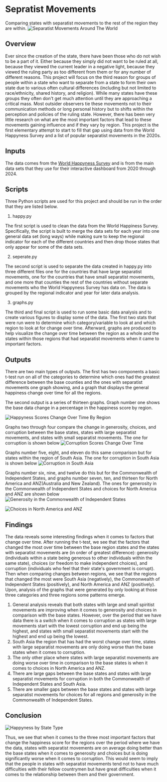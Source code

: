 # Sepratist Movements
Comparing states with separatist movements to the rest of the region they are within.
![Separatist Movements Around The World](https://github.com/KylerDDeshpande/SuperVsSepratist/blob/main/Other/Separatist_Movements_Around_The_World.png)

## Overview
Ever since the creation of the state, there have been those who do not wish to be a part of it. Either because they simply did not want to be ruled at all, because they viewed the current leader in a negative light, because they viewed the ruling party as too different from them or for any number of different reasons. This project will focus on the third reason for groups of people within a state who want to separate from a state to form their own state due to various often cultural differences (including but not limited to race/ethnicity, shared history, and religion). While many states have these groups they often don't get much attention until they are approaching a critical mass. Most outsider observers tie these movements not to their communication methods or long personal history but to shifts within the perception and policies of the ruling state. However, there has been very little research on what are the most important factors that lead to these movements gaining influence and if they vary by region. This project is the first elementary attempt to start to fill that gap using data from the World Happyness Survey and a list of popular separatist movements in the 2020s.

## Inputs
The data comes from the [World Happyness Survey](https://worldhappiness.report/data/) and is from the main data sets that they use for their interactive dashboard from 2020 through 2024. 

## Scripts
Three Python scripts are used for this project and should be run in the order that they are listed below.

1. happy.py

The first script is used to clean the data from the World Happiness Survey. Specifically, the script is built to merge the data sets for each year into one general data set (long ways) while making sure to keep the regional indicator for each of the different countries and then drop those states that only appear for some of the data sets.

2. seperate.py

The second script is used to separate the data created in happy.py into three different files one for the countries that have large separatist movements, one for the countries that have small separatist movements, and one more that counties the rest of the countries without separate movements who the World Happyness Survey has data on. The data is grouped by the regional indicator and year for later data analysis.

3. graphs.py

The third and final script is used to run some basic data analysis and to create various figures to display some of the data. The first two stats that were run were to determine which category/variable to look at and which region to look at for change over time. Afterward, graphs are produced to help visualize the change over time between the region as a whole and the states within those regions that had separatist movements when it came to important factors.

## Outputs
There are two main types of outputs. The first has two components a basic t-test run on all of the categories to determine which ones had the greatest difference between the base counties and the ones with separatist movements one graph showing, and a graph that displays the general happiness change over time for all the regions.

The second output is a series of thirteen graphs. Graph number one shows the base data change in a percentage in the happiness score by region.

![Happyness Scores Change Over Time By Region](https://github.com/KylerDDeshpande/SuperVsSepratist/blob/main/happyness_by_region.png)

Graphs two through four compare the change in generosity, choices, and corruption between the base states, states with large separatist movements, and states with small separatist movements.
The one for corruption is shown below ![Corruption Scores Change Over Time](https://github.com/KylerDDeshpande/SuperVsSepratist/blob/main/corruption_by_type.png)
 
Graphs number five, eight, and eleven do this same comparison but for states within the region of South Asia.
 The one for corruption in South Asia is shown below
![Corruption in South Asia](https://github.com/KylerDDeshpande/SuperVsSepratist/blob/main/corruption_in_South_Asia.png)
 
Graphs number six, nine, and twelve do this but for the Commonwealth of Independent States, and graphs number seven, ten, and thirteen for North America and ANZ(Australia and New Zealand).
The ones for generosity in the Commonwealth of Independent States and choices for North America and ANZ are shown below
![Generosity in the Commonwealth of Independent States](https://github.com/KylerDDeshpande/SuperVsSepratist/blob/main/generosity_in_Commonwealth_of_Independent_States.png)

![Choices in North America and ANZ](https://github.com/KylerDDeshpande/SuperVsSepratist/blob/main/choices_in_North_America_and_ANZ.png)

## Findings
The data reveals some interesting findings when it comes to factors that change over time. After running the t-test, we see that the factors that changed the most over time between the base region states and the states with separatist movements are (in order of greatest difference): generosity (individuals within a state being generous to other individuals within the same state), choices (or freedom to make independent choices), and corruption (individuals who feel that their state's government is corrupt). Then when comparing changes between regions, we see that the regions that changed the most were South Asia (negatively), the Commonwealth of Independent States (positively), and North America and ANZ (positively).
Upon, analysis of the graphs that were generated by only looking at those three categories and three regions some patterns emerge.
1. General analysis reveals that both states with large and small spiritist movements are improving when it comes to generosity and choices in comparison with the base states. However, over the period that we have data there is a switch when it comes to corruption as states with large movements start with the lowest corruption and end up being the highest, and states with small separatist movements start with the highest and end up being the lowest.
1. South Asia the region that has had the worst change over time, states with large separatist movements are only doing worse than the base states when it comes to corruption.
1. The only other place where states with large separatist movements are doing worse over time in comparison to the base states is when it comes to choices in North America and ANZ.
1. There are large gaps between the base states and states with large separatist movements for corruption in both the Commonwealth of Independent States and South Asia.
1. There are smaller gaps between the base states and states with large separatist movements for choices for all regions and generosity in the Commonwealth of Independent States.

## Conclusion
![Happyness by State Type](https://github.com/KylerDDeshpande/SuperVsSepratist/blob/main/happyness_by_type.png)


Thus, we see that when it comes to the three most important factors that change the happiness score for the regions over the period where we have the data, states with separatist movements are on average doing better than the base states when it comes to generosity and choices but is doing significantly worse when it comes to corruption. This would seem to imply that the people in states with separatist movements tend not to have much difficulties with their fellow countrymen but have great difficulties when it comes to the relationship between them and their government.